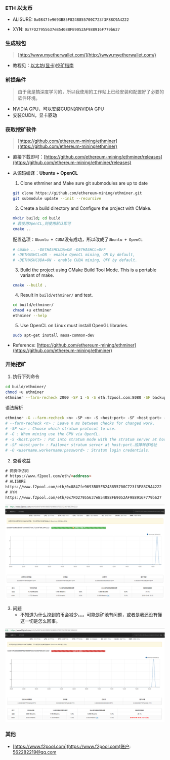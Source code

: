 ### ETH 以太币

* ALISURE: `0x0847fe9693B85F8248855700C723f3F88C9A4222`

* XYN: `0x7FD27955637eB54088FE9052AF988916F779b627`


### 生成钱包

> [http://www.myetherwallet.com/](http://www.myetherwallet.com/)

* 教程见：[以太坊(显卡)挖矿指南](以太坊(显卡)挖矿指南.pdf)


### 前提条件

> 由于我是搞深度学习的，所以我使用的工作站上已经安装和配置好了必要的软件环境。

* NVIDIA GPU，可以安装CUDN的NVIDIA GPU
* 安装CUDN，显卡驱动


### 获取挖矿软件

> [https://github.com/ethereum-mining/ethminer](https://github.com/ethereum-mining/ethminer)

* 直接下载即可：[https://github.com/ethereum-mining/ethminer/releases](https://github.com/ethereum-mining/ethminer/releases)

* 从源码编译：**Ubuntu + OpenCL**

    1. Clone ethminer and Make sure git submodules are up to date
    ```bash
    git clone https://github.com/ethereum-mining/ethminer.git
    git submodule update --init --recursive
    ```
    
    2. Create a build directory and Configure the project with CMake.
    ```bash
    mkdir build; cd build
    # 若使用OpenCL,则使用默认即可
    cmake ..
    ```
    配置选项：`Ubuntu + CUDA`没有成功，所以改成了`Ubuntu + OpenCL`
    ```bash
    # cmake .. -DETHASHCUDA=ON -DETHASHCL=OFF
    # -DETHASHCL=ON - enable OpenCL mining, ON by default,
    # -DETHASHCUDA=ON - enable CUDA mining, OFF by default.
    ```
    
    3. Build the project using CMake Build Tool Mode. This is a portable variant of make.
    ```bash
    cmake --build .
    ```
    
    4. Result in `build/ethminer/` and test.
    ```bash
    cd build/ethminer/
    chmod +u ethminer
    ethminer --help
    ```

    5. Use OpenCL on Linux must install OpenGL libraries. 
    ```bash
    sudo apt-get install mesa-common-dev
    ```

* Reference: [https://github.com/ethereum-mining/ethminer](https://github.com/ethereum-mining/ethminer)


### 开始挖矿

1. 执行下列命令
```bash
cd build/ethminer/
chmod +u ethminer
ethminer --farm-recheck 2000 -SP 1 -G -S eth.f2pool.com:8080 -SF backup-eth.f2pool.com:8080 -O 0x0847fe9693B85F8248855700C723f3F88C9A4222.eth01
```

语法解析
```bash
ethminer -G --farm-recheck <n> -SP <n> -S <host:port> -SF <host:port> -O <username.workername:password> 
# --farm-recheck <n> : Leave n ms between checks for changed work.
# -SP <n> : Choose which stratum protocol to use.
# -G : When mining use the GPU via OpenCL.
# -S <host:port> : Put into stratum mode with the stratum server at host:port.
# -SF <host:port> : Failover stratum server at host:port.故障转移地址
# -O <username.workername:password> : Stratum login credentials.
```

2. 查看收益
```html
# 网页中访问
# https://www.f2pool.com/eth/<address>
# ALISURE
https://www.f2pool.com/eth/0x0847fe9693B85F8248855700C723f3F88C9A4222
# XYN
https://www.f2pool.com/eth/0x7FD27955637eB54088FE9052AF988916F779b627
```

![](readme/f2pool.png)



3. 问题
    * 不知道为什么挖到的币会减少。。。可能是矿池有问题，或者是我还没有懂这一切是怎么回事。
    
![](readme/f2pool2.png)


### 其他

* [https://www.f2pool.com](https://www.f2pool.com)账户: [562282219@qq.com](a****6)


